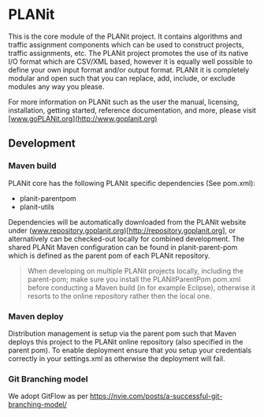 # PLANit

This is the core module of the PLANit project. It contains algorithms and traffic assignment components which can be used to construct projects, traffic assignments, etc. The PLANit project promotes the use of its native I/O format which are CSV/XML based, however it is equally well possible to define your own input format and/or output format. PLANit it is completely modular and open such that you can replace, add, include, or exclude modules any way you please. 

For more information on PLANit such as the user the manual, licensing, installation, getting started, reference documentation, and more, please visit [www.goPLANit.org](http://www.goplanit.org)


## Development

### Maven build

PLANit core has the following PLANit specific dependencies (See pom.xml):

* planit-parentpom
* planit-utils

Dependencies will be automatically downloaded from the PLANit website under (www.repository.goplanit.org)[http://repository.goplanit.org], or alternatively can be checked-out locally for combined development. The shared PLANit Maven configuration can be found in planit-parent-pom which is defined as the parent pom of each PLANit repository.

> When developing on multiple PLANit projects locally, including the parent-pom; make sure you install the PLANitParentPom pom.xml before conducting a Maven build (in for example Eclipse), otherwise it resorts to the online repository rather then the local one.

### Maven deploy

Distribution management is setup via the parent pom such that Maven deploys this project to the PLANit online repository (also specified in the parent pom). To enable deployment ensure that you setup your credentials correctly in your settings.xml as otherwise the deployment will fail.

### Git Branching model

We adopt GitFlow as per https://nvie.com/posts/a-successful-git-branching-model/









